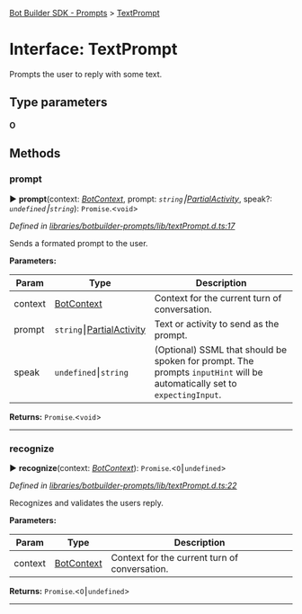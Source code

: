 [Bot Builder SDK - Prompts](../README.md) > [TextPrompt](../interfaces/botbuilder_prompts.textprompt.md)



# Interface: TextPrompt


Prompts the user to reply with some text.

## Type parameters
#### O 

## Methods
<a id="prompt"></a>

###  prompt

► **prompt**(context: *[BotContext]()*, prompt: *`string`⎮[Partial]()[Activity]()*, speak?: *`undefined`⎮`string`*): `Promise`.<`void`>



*Defined in [libraries/botbuilder-prompts/lib/textPrompt.d.ts:17](https://github.com/Microsoft/botbuilder-js/blob/f596b7c/libraries/botbuilder-prompts/lib/textPrompt.d.ts#L17)*



Sends a formated prompt to the user.


**Parameters:**

| Param | Type | Description |
| ------ | ------ | ------ |
| context | [BotContext]()   |  Context for the current turn of conversation. |
| prompt | `string`⎮[Partial]()[Activity]()   |  Text or activity to send as the prompt. |
| speak | `undefined`⎮`string`   |  (Optional) SSML that should be spoken for prompt. The prompts `inputHint` will be automatically set to `expectingInput`. |





**Returns:** `Promise`.<`void`>





___

<a id="recognize"></a>

###  recognize

► **recognize**(context: *[BotContext]()*): `Promise`.<`O`⎮`undefined`>



*Defined in [libraries/botbuilder-prompts/lib/textPrompt.d.ts:22](https://github.com/Microsoft/botbuilder-js/blob/f596b7c/libraries/botbuilder-prompts/lib/textPrompt.d.ts#L22)*



Recognizes and validates the users reply.


**Parameters:**

| Param | Type | Description |
| ------ | ------ | ------ |
| context | [BotContext]()   |  Context for the current turn of conversation. |





**Returns:** `Promise`.<`O`⎮`undefined`>





___



